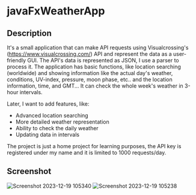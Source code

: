 # javaFxWeatherApp

## Description
It's a small application that can make API requests using Visualcrossing's (https://www.visualcrossing.com/) API and represent the data as a user-friendly GUI.
The API's data is represented as JSON, I use a parser to process it.
The application has basic functions, like location searching (worldwide) and showing information like the actual day's weather, conditions, UV-index, pressure, moon phase, etc.. and the location information, time, and GMT...
It can check the whole week's weather in 3-hour intervals. 

Later, I want to add features, like:
- Advanced location searching
- More detailed weather representation
- Ability to check the daily weather
- Updating data in intervals

The project is just a home project for learning purposes, the API key is registered under my name and it is limited to 1000 requests/day.

## Screenshot
![Screenshot 2023-12-19 105340](https://github.com/nagydani120/javaFxWeatherApp/assets/118393637/70faba23-d9be-47bc-b062-706a443d6338)
![Screenshot 2023-12-19 105238](https://github.com/nagydani120/javaFxWeatherApp/assets/118393637/6eead18c-3022-4898-a2c3-dadd30dfb26f)

